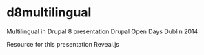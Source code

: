 # d8multilingual
Multilingual in Drupal 8 presentation Drupal Open Days Dublin 2014

Resource for this presentation Reveal.js